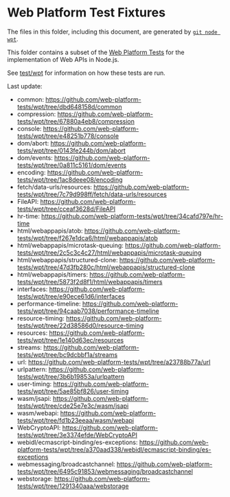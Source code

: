 # Web Platform Test Fixtures

The files in this folder, including this document,
are generated by [`git node wpt`][].

This folder contains a subset of the [Web Platform Tests][] for the
implementation of Web APIs in Node.js.

See [test/wpt](../../wpt/README.md) for information on how these tests are run.

Last update:

- common: https://github.com/web-platform-tests/wpt/tree/dbd648158d/common
- compression: https://github.com/web-platform-tests/wpt/tree/67880a4eb8/compression
- console: https://github.com/web-platform-tests/wpt/tree/e48251b778/console
- dom/abort: https://github.com/web-platform-tests/wpt/tree/0143fe244b/dom/abort
- dom/events: https://github.com/web-platform-tests/wpt/tree/0a811c5161/dom/events
- encoding: https://github.com/web-platform-tests/wpt/tree/1ac8deee08/encoding
- fetch/data-urls/resources: https://github.com/web-platform-tests/wpt/tree/7c79d998ff/fetch/data-urls/resources
- FileAPI: https://github.com/web-platform-tests/wpt/tree/cceaf3628d/FileAPI
- hr-time: https://github.com/web-platform-tests/wpt/tree/34cafd797e/hr-time
- html/webappapis/atob: https://github.com/web-platform-tests/wpt/tree/f267e1dca6/html/webappapis/atob
- html/webappapis/microtask-queuing: https://github.com/web-platform-tests/wpt/tree/2c5c3c4c27/html/webappapis/microtask-queuing
- html/webappapis/structured-clone: https://github.com/web-platform-tests/wpt/tree/47d3fb280c/html/webappapis/structured-clone
- html/webappapis/timers: https://github.com/web-platform-tests/wpt/tree/5873f2d8f1/html/webappapis/timers
- interfaces: https://github.com/web-platform-tests/wpt/tree/e90ece61d6/interfaces
- performance-timeline: https://github.com/web-platform-tests/wpt/tree/94caab7038/performance-timeline
- resource-timing: https://github.com/web-platform-tests/wpt/tree/22d38586d0/resource-timing
- resources: https://github.com/web-platform-tests/wpt/tree/1e140d63ec/resources
- streams: https://github.com/web-platform-tests/wpt/tree/bc9dcbbf1a/streams
- url: https://github.com/web-platform-tests/wpt/tree/a23788b77a/url
- urlpattern: https://github.com/web-platform-tests/wpt/tree/3b6b19853a/urlpattern
- user-timing: https://github.com/web-platform-tests/wpt/tree/5ae85bf826/user-timing
- wasm/jsapi: https://github.com/web-platform-tests/wpt/tree/cde25e7e3c/wasm/jsapi
- wasm/webapi: https://github.com/web-platform-tests/wpt/tree/fd1b23eeaa/wasm/webapi
- WebCryptoAPI: https://github.com/web-platform-tests/wpt/tree/3e3374efde/WebCryptoAPI
- webidl/ecmascript-binding/es-exceptions: https://github.com/web-platform-tests/wpt/tree/a370aad338/webidl/ecmascript-binding/es-exceptions
- webmessaging/broadcastchannel: https://github.com/web-platform-tests/wpt/tree/6495c91853/webmessaging/broadcastchannel
- webstorage: https://github.com/web-platform-tests/wpt/tree/1291340aaa/webstorage

[Web Platform Tests]: https://github.com/web-platform-tests/wpt
[`git node wpt`]: https://github.com/nodejs/node-core-utils/blob/main/docs/git-node.md#git-node-wpt
